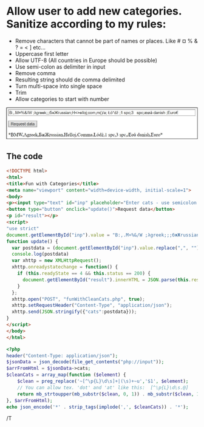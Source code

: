 # Allow user to add new categories. Sanitize according to my rules:

* Remove characters that cannot be part of names or places. Like # ¤ % & ? = < ] etc...
* Uppercase first letter
* Allow UTF-8 (All countries in Europe should be possible)
* Use semi-colon as delimiter in input
* Remove comma
* Resulting string should de comma delimited
* Turn multi-space into single space
* Trim
* Allow categories to start with number

![From dirty to clean](https://github.com/ThorkilG12/HTML-and-PHP/blob/master/Fun%20with%20Clean%20Categories/p1.jpg "From Dirty to Clean and Delimited")

## The code
```html
<!DOCTYPE html>
<html>
<title>Fun with Categories</title>
<meta name="viewport" content="width=device-width, initial-scale=1">
<body>
<p><input type="text" id="inp" placeholder="Enter cats - use semicolon as delimiter" size="100"></p>
<button type="button" onclick="update()">Request data</button>
<p id="result"></p>
<script>
"use strict"
document.getElementById("inp").value = "B:,.M¤%&/W ;λgreek;;;бжЖrussian;H<>ell\oj;com,m()/a; Łó*dź ;1 spc;3   spc;æøå danish ;Euro€ "
function update() {
  var postdata = (document.getElementById("inp").value.replace(",", "").split(';').filter(Boolean)).map(s => s.trim());
  console.log(postdata)
  var xhttp = new XMLHttpRequest();
  xhttp.onreadystatechange = function() {
    if (this.readyState == 4 && this.status == 200) {
      document.getElementById("result").innerHTML = JSON.parse(this.responseText);
    }
  };
  xhttp.open("POST", "funWithCleanCats.php", true);
  xhttp.setRequestHeader("Content-Type", "application/json"); 
  xhttp.send(JSON.stringify({"cats":postdata}));
}
</script>
</body>
</html>
```
```php
<?php
header("Content-Type: application/json"); 
$jsonData = json_decode(file_get_contents("php://input"));
$arrFromHtml = $jsonData->cats;
$cleanCats = array_map(function ($element) { 
	$clean = preg_replace('~[^\p{L}\d\s]+|(\s)+~u','$1', $element);
	// You can allow tex. 'dot' and 'at' like this:  [^\p{L}\d\s.@]
	return mb_strtoupper(mb_substr($clean, 0, 1)) . mb_substr($clean, 1);
}, $arrFromHtml);
echo json_encode('*' . strip_tags(implode(',', $cleanCats)) . '*');
```
/T

